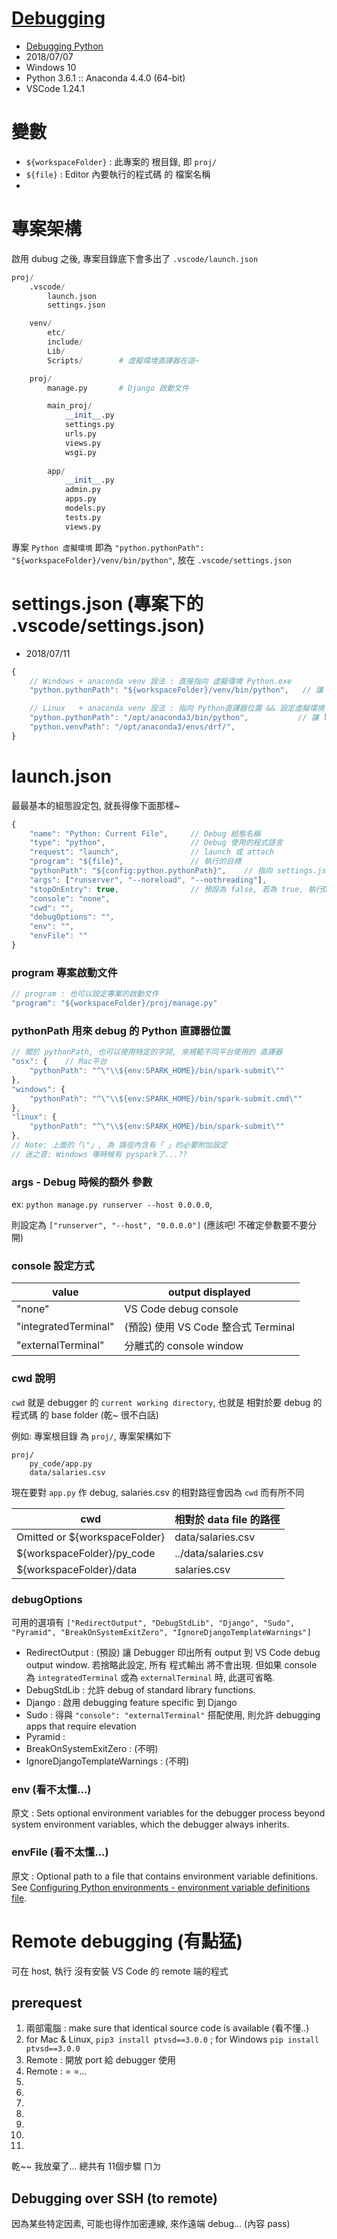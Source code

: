 # [Debugging](https://code.visualstudio.com/docs/editor/debugging)

- [Debugging Python](https://code.visualstudio.com/docs/python/debugging)
- 2018/07/07
- Windows 10 
- Python 3.6.1 :: Anaconda 4.4.0 (64-bit)
- VSCode 1.24.1



# 變數

- `${workspaceFolder}` : 此專案的 根目錄, 即 `proj/`
- `${file}` : Editor 內要執行的程式碼 的 檔案名稱
- 


# 專案架構

啟用 dubug 之後, 專案目錄底下會多出了 `.vscode/launch.json`
```py
proj/
    .vscode/
        launch.json
        settings.json

    venv/
        etc/
        include/
        Lib/
        Scripts/        # 虛擬環境直譯器在這~

    proj/
        manage.py       # Django 啟動文件

        main_proj/
            __init__.py
            settings.py
            urls.py
            views.py
            wsgi.py
        
        app/
            __init__.py
            admin.py
            apps.py
            models.py
            tests.py
            views.py
```
專案 `Python 虛擬環境` 即為 `"python.pythonPath": "${workspaceFolder}/venv/bin/python"`, 放在 `.vscode/settings.json`


# settings.json (專案下的 .vscode/settings.json)
- 2018/07/11

```js
{
    // Windows + anaconda venv 設法 : 直接指向 虛擬環境 Python.exe
    "python.pythonPath": "${workspaceFolder}/venv/bin/python",   // 讓 launch.json 來指向

    // Linux   + anaconda venv 設法 : 指向 Python直譯器位置 && 設定虛擬環境
    "python.pythonPath": "/opt/anaconda3/bin/python",           // 讓 launch.json 來指向
    "python.venvPath": "/opt/anaconda3/envs/drf/",
}
```



# launch.json

最最基本的組態設定包, 就長得像下面那樣~
```js
{
    "name": "Python: Current File",     // Debug 組態名稱
    "type": "python",                   // Debug 使用的程式語言
    "request": "launch",                // launch 或 attach
    "program": "${file}",               // 執行的目標
    "pythonPath": "${config:python.pythonPath}",    // 指向 settings.json 虛擬環境直譯器 
    "args": ["runserver", "--noreload", "--nothreading"],
    "stopOnEntry": true,                // 預設為 false, 若為 true, 執行Debug模式時, 會在程式第一行停下來
    "console": "none",
    "cwd": "",
    "debugOptions": "",
    "env": "",
    "envFile": ""
}
```

### program 專案啟動文件

```js
// program : 也可以設定專案的啟動文件
"program": "${workspaceFolder}/proj/manage.py"
```


### pythonPath 用來 debug 的 Python 直譯器位置

```js
// 關於 pythonPath, 也可以使用特定的字詞, 來規範不同平台使用的 直譯器
"osx": {    // Mac平台
    "pythonPath": "^\"\\${env:SPARK_HOME}/bin/spark-submit\""
},
"windows": {
    "pythonPath": "^\"\\${env:SPARK_HOME}/bin/spark-submit.cmd\""
},
"linux": {
    "pythonPath": "^\"\\${env:SPARK_HOME}/bin/spark-submit\""
},
// Note: 上面的「\"」, 為 路徑內含有「 」的必要附加設定
// 迷之音: Windows 哪時候有 pyspark了...??
```


### args - Debug 時候的額外 參數

ex: `python manage.py runserver --host 0.0.0.0`, 

則設定為 `["runserver", "--host", "0.0.0.0"]` (應該吧! 不確定參數要不要分開)


### console 設定方式

value                   | output displayed
----------------------- | -------------------------------------
"none"                  | VS Code debug console
"integratedTerminal"    | (預設) 使用 VS Code 整合式 Terminal
"externalTerminal"      | 分離式的 console window


### cwd 說明

`cwd` 就是 debugger 的 `current working directory`, 也就是 相對於要 debug 的程式碼 的 base folder (乾~ 很不白話)

例如: 專案根目錄 為 `proj/`, 專案架構如下

```
proj/
    py_code/app.py
    data/salaries.csv
```

現在要對 `app.py` 作 debug, salaries.csv 的相對路徑會因為 `cwd` 而有所不同

cwd                             | 相對於 data file 的路徑
------------------------------- | --------------------------
Omitted or ${workspaceFolder}   | data/salaries.csv
${workspaceFolder}/py_code      | ../data/salaries.csv
${workspaceFolder}/data         | salaries.csv


### debugOptions

可用的選項有 `["RedirectOutput", "DebugStdLib", "Django", "Sudo", "Pyramid", "BreakOnSystemExitZero", "IgnoreDjangoTemplateWarnings"]`

- RedirectOutput : (預設) 讓 Debugger 印出所有 output 到 VS Code debug output window. 若捨略此設定, 所有 程式輸出 將不會出現. 但如果 console 為 `integratedTerminal` 或為 `externalTerminal` 時, 此選可省略.
- DebugStdLib : 允許 debug of standard library functions.
- Django : 啟用 debugging feature specific 到 Django
- Sudo : 得與 `"console": "externalTerminal"` 搭配使用, 則允許 debugging apps that require elevation
- Pyramid : 
- BreakOnSystemExitZero : (不明)
- IgnoreDjangoTemplateWarnings : (不明)


### env (看不太懂...)

原文 : Sets optional environment variables for the debugger process beyond system environment variables, which the debugger always inherits.


### envFile (看不太懂...)

原文 : Optional path to a file that contains environment variable definitions. See [Configuring Python environments - environment variable definitions file](https://code.visualstudio.com/docs/python/environments#_environment-variable-definitions-file).



# Remote debugging (有點猛)

可在 host, 執行 沒有安裝 VS Code 的 remote 端的程式

## prerequest
1. 兩部電腦 : make sure that identical source code is available (看不懂..)
2. for Mac & Linux, `pip3 install ptvsd==3.0.0` ; for Windows `pip install ptvsd==3.0.0`
3. Remote : 開放 port 給 debugger 使用
4. Remote : = =...
5. 
6. 
7. 
8. 
9. 
10. 
11. 

乾~~ 我放棄了... 總共有 11個步驟 ㄇㄉ


## Debugging over SSH (to remote)

因為某些特定因素, 可能也得作加密連線, 來作遠端 debug... (內容 pass)

